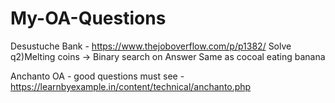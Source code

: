 # My-OA-Questions

Desustuche Bank - https://www.thejoboverflow.com/p/p1382/
Solve q2)Melting coins -> Binary search on Answer
Same as cocoal eating banana


Anchanto OA - good questions must see - https://learnbyexample.in/content/technical/anchanto.php
